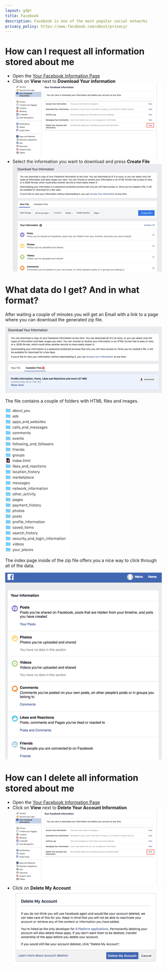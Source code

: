 ```yaml
---
layout: gdpr
title: Facebook
description: Facebook is one of the most popular social networks
privacy_policy: https://www.facebook.com/about/privacy/
---
```

# How can I request all information stored about me

* Open the [Your Facebook Information Page](https://www.facebook.com/settings?tab=your_facebook_information)
* Click on **View** next to **Download Your information**
  ![Download your information screen](/images/sites/facebook/step1.png)
* Select the information you want to download and press **Create File**
  ![Select information screen](/images/sites/facebook/step2.png)

# What data do I get? And in what format?

After waiting a couple of minutes you will get an Email with a link
to a page where you can download the generated zip file.

![Download file page](/images/sites/facebook/step5.png)

The file contains a couple of folders with HTML files and images.

![Files](/images/sites/facebook/files.png)

The index page inside of the zip file offers you a nice way to click 
through all of the data.

![index page](/images/sites/facebook/html.png)

# How can I delete all information stored about me

* Open the [Your Facebook Information Page](https://www.facebook.com/settings?tab=your_facebook_information)
* Click on **View** next to **Delete Your Account Information**
  ![screenshot 4](/images/sites/facebook/step3.png)
* Click on **Delete My Account**
  ![screenshot 4](/images/sites/facebook/step4.png)
